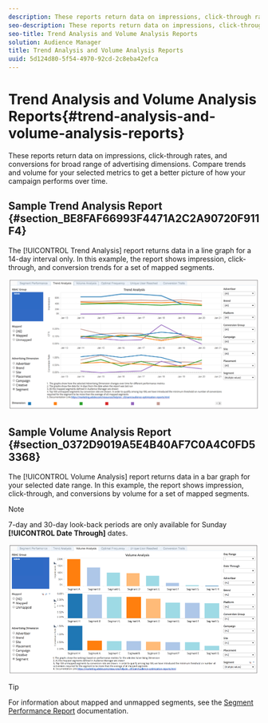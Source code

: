 ```yaml
---
description: These reports return data on impressions, click-through rates, and conversions for broad range of advertising dimensions. Compare trends and volume for your selected metrics to get a better picture of how your campaign performs over time.
seo-description: These reports return data on impressions, click-through rates, and conversions for broad range of advertising dimensions. Compare trends and volume for your selected metrics to get a better picture of how your campaign performs over time.
seo-title: Trend Analysis and Volume Analysis Reports
solution: Audience Manager
title: Trend Analysis and Volume Analysis Reports
uuid: 5d124d80-5f54-4970-92cd-2c8eba42efca
---
```


# Trend Analysis and Volume Analysis Reports{#trend-analysis-and-volume-analysis-reports}

These reports return data on impressions, click-through rates, and conversions for broad range of advertising dimensions. Compare trends and volume for your selected metrics to get a better picture of how your campaign performs over time.

## Sample Trend Analysis Report {#section_BE8FAF66993F4471A2C2A90720F911F4}

The [!UICONTROL Trend Analysis] report returns data in a line graph for a 14-day interval only. In this example, the report shows impression, click-through, and conversion trends for a set of mapped segments.

![](assets/trend-analysis.png)

## Sample Volume Analysis Report {#section_0372D9019A5E4B40AF7C0A4C0FD53368}

The [!UICONTROL Volume Analysis] report returns data in a bar graph for your selected date range. In this example, the report shows impression, click-through, and conversions by volume for a set of mapped segments.

>[!NOTE]
>
>7-day and 30-day look-back periods are only available for Sunday **[!UICONTROL Date Through]** dates.

![](assets/volume-analysis.png)

>[!TIP]
>
>For information about mapped and unmapped segments, see the [Segment Performance Report](../../../reporting/audience-optimization-reports/aor-advertisers/segment-performance.md#concept_16474D96F85C44BEBBE767E66F79D8DE) documentation.

